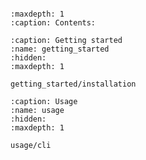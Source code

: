 ```{include} ../README.md

```

```{toctree}
:maxdepth: 1
:caption: Contents:
```

```{toctree}
:caption: Getting started
:name: getting_started
:hidden:
:maxdepth: 1

getting_started/installation
```

```{toctree}
:caption: Usage
:name: usage
:hidden:
:maxdepth: 1

usage/cli
```
